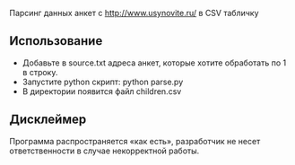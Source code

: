 Парсинг данных анкет с http://www.usynovite.ru/ в CSV табличку

## Использование
- Добавьте в source.txt адреса анкет, которые хотите обработать по 1 в строку.
- Запустите python скрипт: python parse.py
- В директории появится файл children.csv

## Дисклеймер 
Программа распространяется «как есть», разработчик не несет ответственности в случае некорректной работы.
